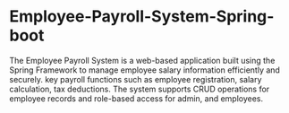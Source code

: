 # Employee-Payroll-System-Spring-boot
The Employee Payroll System is a web-based application built using the Spring Framework to manage employee salary information efficiently and securely.  key payroll functions such as employee registration, salary calculation, tax deductions. The system supports CRUD operations for employee records and role-based access for admin, and employees.
